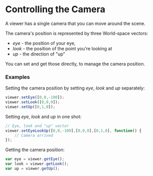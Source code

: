 # Controlling the Camera

A viewer has a single camera that you can move around the scene.

The camera's position is represented by three World-space vectors:

* _eye_ - the position of your eye,
* _look_ - the position of the point you're looking at
* _up_ - the direction of "up"

You can set and get those directly, to manage the camera position.

### Examples

Setting the camera position by setting _eye_, _look_ and _up_ separately:

```javascript
viewer.setEye([0,0,-100]);
viewer.setLook([0,0,0]);
viewer.setUp([0,1,0]);
```

Setting _eye_, _look_ and _up_ in one shot:

```javascript
// Eye, look and "up" vector
viewer.setEyeLookUp([0,0,-100],[0,0,0],[0,1,0], function() {
    // Camera arrived
});
```

Getting the camera position:

```javascript
var eye = viewer.getEye();
var look = viewer.getLook();
var up = viewer.getUp();
```



